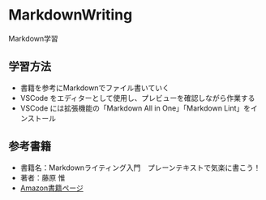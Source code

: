 # MarkdownWriting

Markdown学習

## 学習方法

* 書籍を参考にMarkdownでファイル書いていく
* VSCode をエディターとして使用し、プレビューを確認しながら作業する
* VSCode には拡張機能の「Markdown All in One」「Markdown Lint」をインストール

## 参考書籍

* 書籍名：Markdownライティング入門　プレーンテキストで気楽に書こう！
* 著者：藤原 惟
* [Amazon書籍ページ](https://www.amazon.co.jp/dp/B07L5GDCMM/ref=dp-kindle-redirect?_encoding=UTF8&btkr=1)
